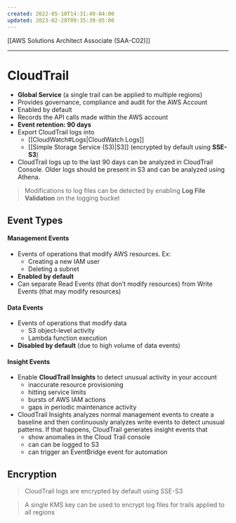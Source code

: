 ```yaml
---
created: 2022-05-10T14:31:49-04:00
updated: 2023-02-20T09:35:39-05:00
---
```

[[AWS Solutions Architect Associate (SAA-C02)]]

---
# CloudTrail
- **Global Service** (a single trail can be applied to multiple regions)
- Provides governance, compliance and audit for the AWS Account
- Enabled by default
- Records the API calls made within the AWS account
- **Event retention: 90 days**
- Export CloudTrail logs into
	- [[CloudWatch#Logs|CloudWatch Logs]]
	- [[Simple Storage Service (S3)|S3]] (encrypted by default using **SSE-S3**)
- CloudTrail logs up to the last 90 days can be analyzed in CloudTrail Console. Older logs should be present in S3 and can be analyzed using Athena.

> Modifications to log files can be detected by enabling **Log File Validation** on the logging bucket

## Event Types
#### Management Events
- Events of operations that modify AWS resources. Ex:
	- Creating a new IAM user
	- Deleting a subnet
- **Enabled by default**
- Can separate Read Events (that don’t modify resources) from Write Events (that may modify resources)

#### Data Events
- Events of operations that modify data
	- S3 object-level activity
	- Lambda function execution
- **Disabled by default** (due to high volume of data events)

#### Insight Events
-   Enable **CloudTrail Insights** to detect unusual activity in your account
    -   inaccurate resource provisioning
    -   hitting service limits
    -   bursts of AWS IAM actions
    -   gaps in periodic maintenance activity
-   CloudTrail Insights analyzes normal management events to create a baseline and then continuously analyzes write events to detect unusual patterns. If that happens, CloudTrail generates insight events that
    -   show anomalies in the Cloud Trail console
    -   can can be logged to S3
    -   can trigger an EventBridge event for automation

## Encryption
> CloudTrail logs are encrypted by default using SSE-S3

> A single KMS key can be used to encrypt log files for trails applied to all regions